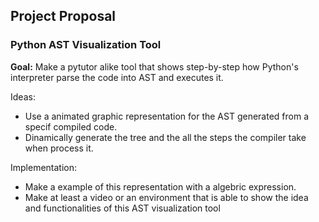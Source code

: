 ## Project Proposal ##

### Python AST Visualization Tool ###

<b>Goal:</b> Make a pytutor alike tool that shows step-by-step how Python's interpreter parse the code into AST and executes it.

Ideas:
  - Use a animated graphic representation for the AST generated from a specif compiled code.
  - Dinamically generate the tree and the all the steps the compiler take when process it.


Implementation:
  - Make a example of this representation with a algebric expression.
  - Make at least a video or an environment that is able to show the idea and functionalities of this AST visualization tool
